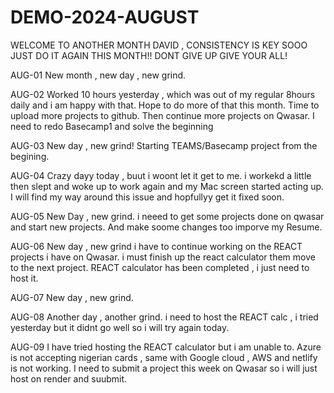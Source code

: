 # DEMO-2024-AUGUST
WELCOME TO ANOTHER MONTH DAVID , CONSISTENCY IS KEY SOOO JUST DO IT AGAIN THIS MONTH!!
DONT GIVE UP GIVE YOUR ALL!

AUG-01
New month , new day , new grind.

AUG-02
Worked 10 hours yesterday , which was out of my regular 8hours daily and i am happy with that.
Hope to do more of that this month.
Time to upload more projects to github.
Then continue more projects on Qwasar.
I need to redo Basecamp1 and solve the beginning 

AUG-03
New day , new grind!
Starting TEAMS/Basecamp project from the begining.

AUG-04
Crazy dayy today , buut i woont let it get to me.
i workekd a little then slept and woke up to work again and my Mac screen started acting up.
I will find my way around this issue and hopfullyy get it fixed soon.

AUG-05
New Day , new grind.
i neeed to get some projects done on qwasar and start new projects.
And make soome changes too imporve my Resume.

AUG-06
New day , new grind
i have to continue working on the REACT projects i have on Qwasar.
i must finish up the react calculator them move to the next project.
REACT calculator has been completed , i just need to host it.

AUG-07
New day  , new grind.

AUG-08
Another day , another grind.
i need to host the REACT calc , i tried yesterday but it didnt go well so i will try again today.

AUG-09
I have tried hosting the REACT calculator but i am unable to.
Azure is not accepting nigerian cards , same with Google cloud , AWS and netlify is not working.
I need to submit a project this week on Qwasar so i will just host on render and suubmit.

